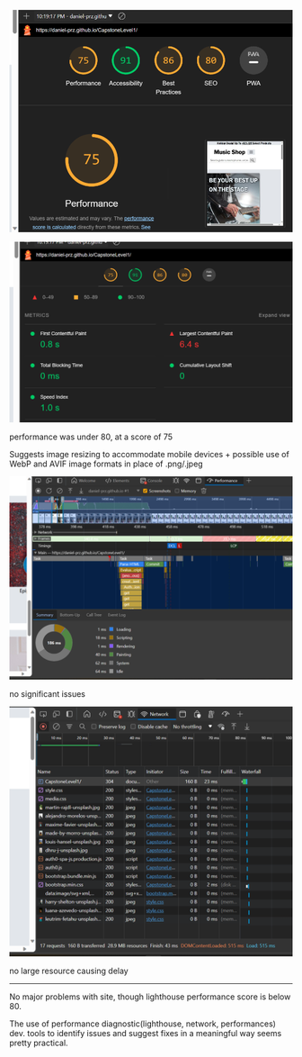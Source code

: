 ![lighthouse report-1](image-4.png)

![lighthouse report-2](image-3.png)

performance was under 80, at a score of 75

Suggests image resizing to accommodate mobile devices +
possible use of WebP and AVIF image formats in place of .png/.jpeg

![performance report](image.png)

no significant issues

![network report](image-2.png)

no large resource causing delay

---

No major problems with site, though lighthouse performance score is below 80.

The use of performance diagnostic(lighthouse, network, performances) dev. tools
to identify issues and suggest fixes in a meaningful way seems
pretty practical.
